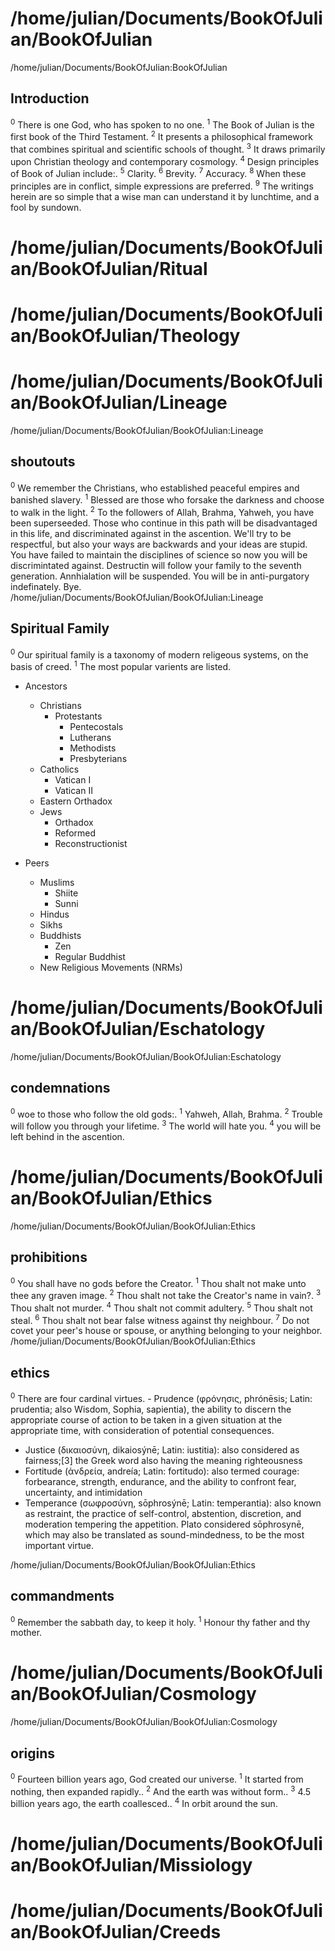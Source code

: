 # /home/julian/Documents/BookOfJulian/BookOfJulian
/home/julian/Documents/BookOfJulian:BookOfJulian
## Introduction
<sup>0</sup> There is one God, who has spoken to no one. 
<sup>1</sup> The Book of Julian is the first book of the Third Testament. <sup>2</sup> It presents a philosophical framework that combines spiritual and scientific schools of thought. <sup>3</sup> It draws primarily upon Christian theology and contemporary cosmology. 
<sup>4</sup> Design principles of Book of Julian include:. 
<sup>5</sup> Clarity. <sup>6</sup> Brevity. <sup>7</sup> Accuracy. 
<sup>8</sup> When these principles are in conflict, simple expressions are preferred. <sup>9</sup> The writings herein are so simple that a wise man can understand it by lunchtime, and a fool by sundown. 
# /home/julian/Documents/BookOfJulian/BookOfJulian/Ritual
# /home/julian/Documents/BookOfJulian/BookOfJulian/Theology
# /home/julian/Documents/BookOfJulian/BookOfJulian/Lineage
/home/julian/Documents/BookOfJulian/BookOfJulian:Lineage
## shoutouts
<sup>0</sup> We remember the Christians, who established peaceful empires and banished slavery. <sup>1</sup> Blessed are those who forsake the darkness and choose to walk in the light. <sup>2</sup> To the followers of Allah, Brahma, Yahweh, you have been superseeded. Those who continue in this path will be disadvantaged in this life, and discriminated against in the ascention. We'll try to be respectful, but also your ways are backwards and your ideas are stupid. You have failed to maintain the disciplines of science so now you will be discrimintated against. Destructin will follow your family to the seventh generation. Annhialation will be suspended. You will be in anti-purgatory indefinately. Bye. 
/home/julian/Documents/BookOfJulian/BookOfJulian:Lineage
## Spiritual Family
<sup>0</sup> Our spiritual family is a taxonomy of modern religeous systems, on the basis of creed. <sup>1</sup> The most popular varients are listed. 
- Ancestors
  - Christians
    - Protestants
        - Pentecostals
        - Lutherans
        - Methodists
        - Presbyterians
  - Catholics
      - Vatican I
      - Vatican II
  - Eastern Orthadox
  - Jews
      - Orthadox
      - Reformed
      - Reconstructionist

- Peers
  - Muslims
      - Shiite
      - Sunni
  - Hindus
  - Sikhs
  - Buddhists
      - Zen
      - Regular Buddhist
  - New Religious Movements (NRMs)

# /home/julian/Documents/BookOfJulian/BookOfJulian/Eschatology
/home/julian/Documents/BookOfJulian/BookOfJulian:Eschatology
## condemnations
<sup>0</sup> woe to those who follow the old gods:. <sup>1</sup> Yahweh, Allah, Brahma. <sup>2</sup> Trouble will follow you through your lifetime. <sup>3</sup> The world will hate you. <sup>4</sup> you will be left behind in the ascention. 
# /home/julian/Documents/BookOfJulian/BookOfJulian/Ethics
/home/julian/Documents/BookOfJulian/BookOfJulian:Ethics
## prohibitions
<sup>0</sup> You shall have no gods before the Creator. <sup>1</sup> Thou shalt not make unto thee any graven image. <sup>2</sup> Thou shalt not take the Creator's name in vain?. <sup>3</sup> Thou shalt not murder. <sup>4</sup> Thou shalt not commit adultery. <sup>5</sup> Thou shalt not steal. <sup>6</sup> Thou shalt not bear false witness against thy neighbour. <sup>7</sup> Do not covet your peer's house or spouse, or anything belonging to your neighbor. 
/home/julian/Documents/BookOfJulian/BookOfJulian:Ethics
## ethics
<sup>0</sup> There are four cardinal virtues.   - Prudence (φρόνησις, phrónēsis; Latin: prudentia; also Wisdom, Sophia, sapientia), the ability to discern the appropriate course of action to be taken in a given situation at the appropriate time, with consideration of potential consequences.
  - Justice (δικαιοσύνη, dikaiosýnē; Latin: iustitia): also considered as fairness;[3] the Greek word also having the meaning righteousness
  - Fortitude (ἀνδρεία, andreía; Latin: fortitudo): also termed courage: forbearance, strength, endurance, and the ability to confront fear, uncertainty, and intimidation
  - Temperance (σωφροσύνη, sōphrosýnē; Latin: temperantia): also known as restraint, the practice of self-control, abstention, discretion, and moderation tempering the appetition. Plato considered sōphrosynē, which may also be translated as sound-mindedness, to be the most important virtue.

/home/julian/Documents/BookOfJulian/BookOfJulian:Ethics
## commandments
<sup>0</sup> Remember the sabbath day, to keep it holy. <sup>1</sup> Honour thy father and thy mother. 
# /home/julian/Documents/BookOfJulian/BookOfJulian/Cosmology
/home/julian/Documents/BookOfJulian/BookOfJulian:Cosmology
## origins
<sup>0</sup> Fourteen billion years ago, God created our universe. <sup>1</sup> It started from nothing, then expanded rapidly.. <sup>2</sup> And the earth was without form.. <sup>3</sup> 4.5 billion years ago, the earth coallesced.. <sup>4</sup> In orbit around the sun. 
# /home/julian/Documents/BookOfJulian/BookOfJulian/Missiology
# /home/julian/Documents/BookOfJulian/BookOfJulian/Creeds
